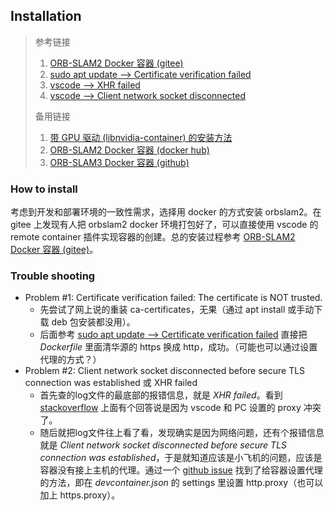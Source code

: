## Installation
> 参考链接
> 1. [ORB-SLAM2 Docker 容器 (gitee)](https://gitee.com/wycan/orbslam2_runin_docker)
> 2. [sudo apt update --> Certificate verification failed](https://blog.csdn.net/qlexcel/article/details/120642914)
> 3. [vscode --> XHR failed](https://stackoverflow.com/questions/70177216/visual-studio-code-error-while-fetching-extensions-xhr-failed)
> 4. [vscode --> Client network socket disconnected](https://github.com/microsoft/vscode-remote-release/issues/986)
> 
> 备用链接
> 1. [带 GPU 驱动 (libnvidia-container) 的安装方法](https://blog.csdn.net/WEINILUO/article/details/118659410)
> 2. [ORB-SLAM2 Docker 容器 (docker hub)](https://hub.docker.com/r/celinachild/orbslam2)
> 3. [ORB-SLAM3 Docker 容器 (github)](https://github.com/jahaniam/orbslam3_docker)

### How to install
考虑到开发和部署环境的一致性需求，选择用 docker 的方式安装 orbslam2。在 gitee 上发现有人把 orbslam2 docker 环境打包好了，可以直接使用 vscode 的 remote container 插件实现容器的创建。总的安装过程参考 [ORB-SLAM2 Docker 容器 (gitee)](https://gitee.com/wycan/orbslam2_runin_docker)。

### Trouble shooting
- Problem #1: Certificate verification failed: The certificate is NOT trusted.<br>
    - 先尝试了网上说的重装 ca-certificates，无果（通过 apt install 或手动下载 deb 包安装都没用）。
    - 后面参考 [sudo apt update --> Certificate verification failed](https://blog.csdn.net/qlexcel/article/details/120642914) 直接把 *Dockerfile* 里面清华源的 https 换成 http，成功。（可能也可以通过设置代理的方式？）
- Problem #2: Client network socket disconnected before secure TLS connection was established 或 XHR failed<br>
    - 首先查的log文件的最底部的报错信息，就是 *XHR failed*。看到 [stackoverflow](https://stackoverflow.com/questions/70177216/visual-studio-code-error-while-fetching-extensions-xhr-failed) 上面有个回答说是因为 vscode 和 PC 设置的 proxy 冲突了。
    - 随后就把log文件往上看了看，发现确实是因为网络问题，还有个报错信息就是 *Client network socket disconnected before secure TLS connection was established*，于是就知道应该是小飞机的问题，应该是容器没有接上主机的代理。通过一个 [github issue](https://github.com/microsoft/vscode-remote-release/issues/986) 找到了给容器设置代理的方法，即在 *devcontainer.json* 的 settings 里设置 http.proxy（也可以加上 https.proxy）。
  